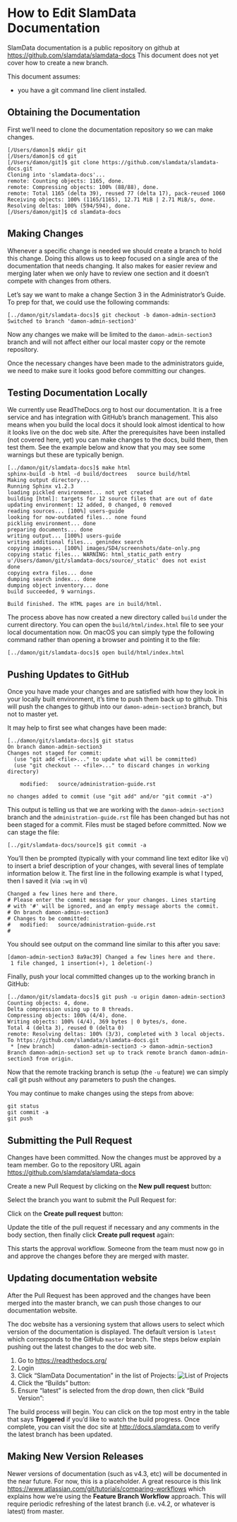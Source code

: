 # How to Edit SlamData Documentation


SlamData documentation is a public repository on github at https://github.com/slamdata/slamdata-docs  This document does not yet cover how to create a new branch.

This document assumes:

* you have a git command line client installed.


## Obtaining the Documentation


First we’ll need to clone the documentation repository so we can make changes.

```
[/Users/damon]$ mkdir git
[/Users/damon]$ cd git
[/Users/damon/git]$ git clone https://github.com/slamdata/slamdata-docs.git
Cloning into 'slamdata-docs'...
remote: Counting objects: 1165, done.
remote: Compressing objects: 100% (88/88), done.
remote: Total 1165 (delta 39), reused 77 (delta 17), pack-reused 1060
Receiving objects: 100% (1165/1165), 12.71 MiB | 2.71 MiB/s, done.
Resolving deltas: 100% (594/594), done.
[/Users/damon/git]$ cd slamdata-docs
```


## Making Changes


Whenever a specific change is needed we should create a branch to hold this change. Doing this allows us to keep focused on a single area of the documentation that needs changing. It also makes for easier review and merging later when we only have to review one section and it doesn’t compete with changes from others.

Let’s say we want to make a change Section 3 in the Administrator’s Guide. To prep for that, we could use the following commands:


```
[../damon/git/slamdata-docs]$ git checkout -b damon-admin-section3
Switched to branch 'damon-admin-section3'
```


Now any changes we make will be limited to the `damon-admin-section3` branch and will not affect either our local master copy or the remote repository.

Once the necessary changes have been made to the administrators guide, we need to make sure it looks good before committing our changes.


## Testing Documentation Locally


We currently use ReadTheDocs.org to host our documentation. It is a free service and has integration with GitHub’s branch management. This also means when you build the local docs it should look almost identical to how it looks live on the doc web site. After the prerequisites have been installed (not covered here, yet) you can make changes to the docs, build them, then test them. See the example below and know that you may see some warnings but these are typically benign.


```
[../damon/git/slamdata-docs]$ make html
sphinx-build -b html -d build/doctrees   source build/html
Making output directory...
Running Sphinx v1.2.3
loading pickled environment... not yet created
building [html]: targets for 12 source files that are out of date
updating environment: 12 added, 0 changed, 0 removed
reading sources... [100%] users-guide
looking for now-outdated files... none found
pickling environment... done
preparing documents... done
writing output... [100%] users-guide
writing additional files... genindex search
copying images... [100%] images/SD4/screenshots/date-only.png
copying static files... WARNING: html_static_path entry u'/Users/damon/git/slamdata-docs/source/_static' does not exist
done
copying extra files... done
dumping search index... done
dumping object inventory... done
build succeeded, 9 warnings.

Build finished. The HTML pages are in build/html.
```


The process above has now created a new directory called `build` under the current directory. You can open the `build/html/index.html` file to see your local documentation now. On macOS you can simply type the following command rather than opening a browser and pointing it to the file:


```
[../damon/git/slamdata-docs]$ open build/html/index.html
```


## Pushing Updates to GitHub


Once you have made your changes and are satisfied with how they look in your locally built environment, it’s time to push them back up to github. This will push the changes to github into our `damon-admin-section3` branch, but not to master yet.

It may help to first see what changes have been made:


```
[../damon/git/slamdata-docs]$ git status
On branch damon-admin-section3
Changes not staged for commit:
  (use "git add <file>..." to update what will be committed)
  (use "git checkout -- <file>..." to discard changes in working directory)

	modified:   source/administration-guide.rst

no changes added to commit (use "git add" and/or "git commit -a")
```


This output is telling us that we are working with the `damon-admin-section3` branch and the `administration-guide.rst` file has been changed but has not been staged for a commit. Files must be staged before committed. Now we can stage the file:


```
[../git/slamdata-docs/source]$ git commit -a
```


You’ll then be prompted (typically with your command line text editor like vi) to insert a brief description of your changes, with several lines of template information below it. The first line in the following example is what I typed, then I saved it (via `:wq` in vi)


```
Changed a few lines here and there.
# Please enter the commit message for your changes. Lines starting
# with '#' will be ignored, and an empty message aborts the commit.
# On branch damon-admin-section3
# Changes to be committed:
#   modified:   source/administration-guide.rst
#
```


You should see output on the command line similar to this after you save:


```
[damon-admin-section3 8a9ac39] Changed a few lines here and there.
 1 file changed, 1 insertion(+), 1 deletion(-)
 ```


Finally, push your local committed changes up to the working branch in GitHub:


```
[../damon/git/slamdata-docs]$ git push -u origin damon-admin-section3
Counting objects: 4, done.
Delta compression using up to 8 threads.
Compressing objects: 100% (4/4), done.
Writing objects: 100% (4/4), 369 bytes | 0 bytes/s, done.
Total 4 (delta 3), reused 0 (delta 0)
remote: Resolving deltas: 100% (3/3), completed with 3 local objects.
To https://github.com/slamdata/slamdata-docs.git
 * [new branch]      damon-admin-section3 -> damon-admin-section3
Branch damon-admin-section3 set up to track remote branch damon-admin-section3 from origin.
```


Now that the remote tracking branch is setup (the `-u` feature) we can simply call git push without any parameters to push the changes.

You may continue to make changes using the steps from above:


```
git status
git commit -a
git push
```


## Submitting the Pull Request


Changes have been committed. Now the changes must be approved by a team member. Go to the repository URL again https://github.com/slamdata/slamdata-docs

Create a new Pull Request by clicking on the **New pull request** button:

Select the branch you want to submit the Pull Request for:


Click on the **Create pull request** button:


Update the title of the pull request if necessary and any comments in the body section, then finally click **Create pull request** again:


This starts the approval workflow. Someone from the team must now go in and approve the changes before they are merged with master.


## Updating documentation website


After the Pull Request has been approved and the changes have been merged into the master branch, we can push those changes to our documentation website.

The doc website has a versioning system that allows users to select which version of the documentation is displayed. The default version is `latest` which corresponds to the GitHub `master` branch. The steps below explain pushing out the latest changes to the doc web site.

1. Go to https://readthedocs.org/
2. Login
3. Click “SlamData Documentation” in the list of Projects:
![List of Projects](/git_images/docs1.png?raw=true)
4. Click the “Builds” button:
5. Ensure “latest” is selected from the drop down, then click “Build Version”:

The build process will begin. You can click on the top most entry in the table that says **Triggered** if you’d like to watch the build progress. Once complete, you can visit the doc site at http://docs.slamdata.com to verify the latest branch has been updated.


## Making New Version Releases


Newer versions of documentation (such as v4.3, etc) will be documented in the near future. For now, this is a placeholder. A great resource is this link https://www.atlassian.com/git/tutorials/comparing-workflows which explains how we’re using the **Feature Branch Workflow** approach. This will require periodic refreshing of the latest branch (i.e. v4.2, or whatever is latest) from master.
